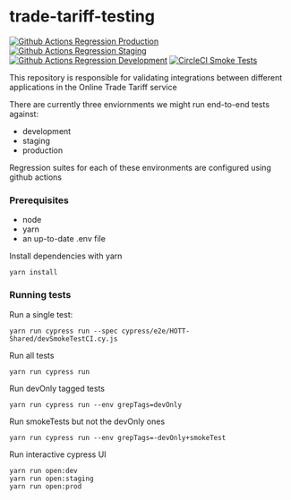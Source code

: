 # trade-tariff-testing

[![Github Actions Regression Production](https://github.com/trade-tariff/trade-tariff-testing/actions/workflows/regression.yml/badge.svg?branch=main&event=schedule)](https://github.com/trade-tariff/trade-tariff-testing/actions/workflows/regression.yml)
[![Github Actions Regression Staging](https://github.com/trade-tariff/trade-tariff-testing/actions/workflows/regressionStaging.yml/badge.svg?branch=main&event=schedule)](https://github.com/trade-tariff/trade-tariff-testing/actions/workflows/regressionStaging.yml)
[![Github Actions Regression Development](https://github.com/trade-tariff/trade-tariff-testing/actions/workflows/regressionDevelopment.yml/badge.svg?branch=main&event=schedule)](https://github.com/trade-tariff/trade-tariff-testing/actions/workflows/regressionDevelopment.yml)
[![CircleCI Smoke Tests](https://circleci.com/gh/trade-tariff/trade-tariff-testing.svg?style=svg)](https://circleci.com/gh/trade-tariff/trade-tariff-testing.svg?style=svg)

This repository is responsible for validating integrations between different applications in the Online Trade Tariff service

There are currently three enviornments we might run end-to-end tests against:

- development
- staging
- production

Regression suites for each of these environments are configured using github actions

### Prerequisites

- node
- yarn
- an up-to-date .env file

Install dependencies with yarn

```shell
yarn install
```

### Running tests

Run a single test:

```shell
yarn run cypress run --spec cypress/e2e/HOTT-Shared/devSmokeTestCI.cy.js
```

Run all tests

```shell
yarn run cypress run
```

Run devOnly tagged tests

```shell
yarn run cypress run --env grepTags=devOnly
```

Run smokeTests but not the devOnly ones

```shell
yarn run cypress run --env grepTags=-devOnly+smokeTest
```

Run interactive cypress UI

```shell
yarn run open:dev
yarn run open:staging
yarn run open:prod
```
